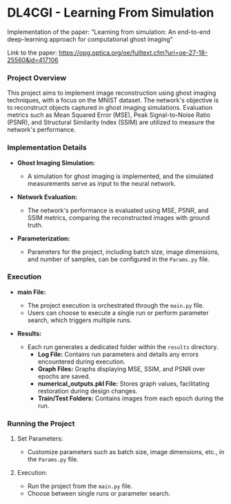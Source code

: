 # DL4CGI - Learning From Simulation
Implementation of the paper: "Learning from simulation: An end-to-end deep-learning approach for computational ghost imaging"

Link to the paper:
https://opg.optica.org/oe/fulltext.cfm?uri=oe-27-18-25560&id=417106


### Project Overview

This project aims to implement image reconstruction using ghost imaging techniques, with a focus on the MNIST dataset. The network's objective is to reconstruct objects captured in ghost imaging simulations. Evaluation metrics such as Mean Squared Error (MSE), Peak Signal-to-Noise Ratio (PSNR), and Structural Similarity Index (SSIM) are utilized to measure the network's performance.

### Implementation Details

- **Ghost Imaging Simulation:** 
  - A simulation for ghost imaging is implemented, and the simulated measurements serve as input to the neural network.

- **Network Evaluation:**
  - The network's performance is evaluated using MSE, PSNR, and SSIM metrics, comparing the reconstructed images with ground truth.

- **Parameterization:**
  - Parameters for the project, including batch size, image dimensions, and number of samples, can be configured in the `Params.py` file.

### Execution

- **main File:**
  - The project execution is orchestrated through the `main.py` file.
  - Users can choose to execute a single run or perform parameter search, which triggers multiple runs.

- **Results:**
  - Each run generates a dedicated folder within the `results` directory.
    - **Log File:** Contains run parameters and details any errors encountered during execution.
    - **Graph Files:** Graphs displaying MSE, SSIM, and PSNR over epochs are saved.
    - **numerical_outputs.pkl File:** Stores graph values, facilitating restoration during design changes.
    - **Train/Test Folders:** Contains images from each epoch during the run.

### Running the Project

1. Set Parameters:
   - Customize parameters such as batch size, image dimensions, etc., in the `Params.py` file.

2. Execution:
   - Run the project from the `main.py` file.
   - Choose between single runs or parameter search.
